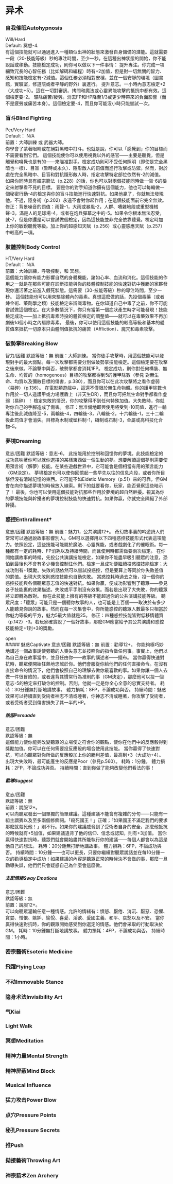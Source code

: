 # 异术

### 自我催眠Autohypnosis
Will/Hard  
Default: 冥想-4.  
有這個技能就可以通過進入一種類似出神的狀態來激發自身儲備的潛能。這就需要一段（20-技能等級）秒的專注時間，至少一秒。在這種出神狀態的開始，你不能說話或移動。技能檢定成功，則你可以做以下一件事情：
提升專注。你完成一項細致冗長的心智任務（比如解碼和編程）時有+2加值，但是對一切無關的智力、感知和技能檢定有-2減值。這個任務必須相對安穩，並在一個安靜的環境（圖書館，實驗室，修道院或者平靜的野外）裏進行。
提升意志。一小時內意志檢定+2（大成功+5）。這在一切對審訊、拷問和魔法或心靈異能攻擊的抵抗中都有效。這個檢定要-2。
驅除痛苦/疲勞。消去FP和HP降至1/3或更少時帶來的負面影響（而不是疲勞或痛苦本身）。這個檢定要-4，而且你可能沒小時只能嘗試一次。

### 盲斗Blind Fighting	
Per/Very Hard  
Default： N/A  
前置：大師訓練 或 武器大師。  
你學會了蒙著眼睛或在絕對黑暗中打斗。也就是說，你可以「感覺到」你的目標而不需要看到它們。
這個技能使你可以使用視覺以外的感官——主要是聽覺，但是觸覺和嗅覺也是有的——來瞄准對手。檢定成功則可不受任何照明（即使是完全黑暗也一樣）、目盲（暫時或永久）、隱形敵人的罰值而進行攻擊或防禦。然而，對於處在完全黑暗中、目盲和對抗隱形敵人時，指定攻擊特定部位依然有-2的減值。
如果你同時具有禪宗箭法（p.228）的話，你也可以對兩個技能同時做一個-6的檢定來射擊看不見的目標。
要是你的對手知道你擁有這個能力，他也可以每輪做一個秘密行動-4的檢定與你的盲斗技能進行快速對抗。如果他贏了，你就無法發現他。不過，隱身術（p.202）永遠不會對你起作用；在這個技能面前它完全無效。
修正：背景噪音的罰值：雨聲-1，大雨或暴風-2，人群、嘈雜地段或重型機械聲-3，滿是人的足球場-4，或者在炮兵彈幕之中的-5。如果令你根本無法忍受，就-7，但是你還是可以嘗試做個檢定，因為這技能並非完全依靠聽覺。檢定時加上你的敏銳聽覺等級。加上你的超感知天賦（p.256）或心靈感應天賦（p.257）中較高的一項。

### 肢體控制Body Control	
HT/Very Hard  
Default： N/A  
前置：大師訓練，呼吸控制，和 冥想。  
這個能力讓你有能力影響自然的身體機能，諸如心率、血流和消化。這個技能的作用之一就是在那些可能在診斷技能與你的肢體控制技能的快速對抗中獲勝的家夥發現你還活著之前進入假死狀態。這需要（30-技能等級）秒的專注時間，至少一秒。
這個技能也可以用來驅除體內的毒素。真想這麼做的話，先投個毒藥（或者煉金術、藥劑學之類）技能檢定來辯識毒物。在你知道自己中毒了之前，你不可能嘗試做這個檢定。在大多數情況下，你只有當第一個症狀產生時才可能發現！技能檢定成功——加上抵抗毒素時投的體質檢定的調整值——就可以在毒藥效果不再加劇後1d個小時之內驅除毒素。
最後，你可以使用這個技能的較高等級和基本的體質值來抵抗一切原本只由體制值抵抗的痛苦（Affliction）、魔咒和毒素攻擊。  

### 破勢掌Breaking Blow  
智力/困難
默認等級：無
前置：大師訓練。
當你徒手攻擊時，用這個技能可以發現對手的最大弱點。每一次攻擊都需要分別做破勢掌技能檢定。這個檢定要在攻擊之後來做。不論擊中與否，破勢掌都會消耗1FP。
檢定成功，則你對任何構裝、無生命、均質的（homogenous）目標的攻擊都得到5的護甲除數（參見 對無生命、均質以及彌散目標的傷害，p.380），而且你可以在此次攻擊將之看作虛弱（易碎）（p.136）。
在電影類遊戲中，這還不僅限於無生命物體。你的護甲除數也作用於一切人造護甲或力場護盾上（非天生DR），而且你可把無生命對手都看作虛弱（易碎）！
檢定失敗的情況，你的攻擊得不到任何特殊加值。大失敗時，你就對你自己的手腳造成了傷害。
修正：無准備地即興使用將受到-10罰值，進行一輪專注後此減值降至-5，兩輪後-4，四輪後-3，八輪後-2，十六輪後-1，三十二輪後此罰值才會消失。目標為木制或塑料制-1，磚制或石制-3，金屬或高科技化合物-5。  
### 夢境Dreaming	  
意志/困難
默認等級：意志-6。
此技能用於控制和回憶你的夢境。此技能檢定的成功意味著你可以就你選擇的某樣東西做一個生動的夢。想要解讀這個夢則需要使用預言術（解夢）技能。在某些遊戲世界中，它可能會是個相當有用的預言能力（GM決定）。
夢境檢定也可以使你回憶起一些早先以往的信息片段，或者你所目擊但沒有清晰記憶的東西。它可能不如Eidetic Memory（p.51）來的可靠，但GM會在向你描述夢境的時候放入線索。剩下的就要看你，玩家，能否覺察這些暗示了！
最後，你也可以使用這個技能對抗那些作用於夢境的超自然幹擾。視其為你的夢境技能與幹擾者的夢境控制技能的快速對抗。如果你贏，你就完全隔絕了外部幹擾。  
### 惑控Enthrallment†	    
意志/困難
默認等級：無
前置：魅力1，公共演講12+。
奇幻故事裏的吟遊詩人們常常可以通過說故事影響別人。GM可以選擇用以下四種惑控技能形式代表這項能力。依照設定，這些技能可能屬於魔法、心靈異能，或者戲劇化了的催眠術。每一種都有一定的耗時、FP消耗以及持續時間，而且使用時都需做要兩次檢定。
在你開始講故事的時候，先投公共演講技能檢定，如果你不能盡早吸引聽眾的注意，恐怕到最後也不會有多少機會控制住他們。檢定一旦成功便繼續投惑控技能檢定；大成功則有+1獎勵。失敗的話依然可以嘗試投惑控，但是要算上等同於你失敗差值的罰值。出現大失敗則惑控技能也自動失敗。
當惑控耗時過去之後，投一個你的惑控技能與各個聽眾意志值的快速對抗。如果你贏，便成功影響到了聽眾——參見各子技能裏的效果描述。失敗或平手則沒有效果。而若是出現了大失敗，你的聽眾將立即轉為敵對。
你在此技能上擁有的等級不能超過你的公共演講技能等級。
聽眾尺度：「聽眾」可能只是一個聽你故事的人，也可能是上百個——取決於有多少人能聽見你說的故事。然而在每一次集會中，你所能惑控的聽眾人數最多只相當於你魅力等級的平方，魅力5最大值就是25。
修正：四種惑控技能皆對低移情體質（p.142）-3。若玩家確實說了一個好故事，那麼GM應當給予其公共演講和惑控技能檢定+1到+3的獎勵。 
<detail>
<summary>open</summary>  
##### 魅惑Captivate
意志/困難  
默認等級：無   
前置：勸導12+。  
你能夠極巧妙地講述一個故事誘使旁聽的人喪失意志並按照你的指令做任何事。事實上，他們以為自己身在故事當中，並且任由你——故事的講述者——擺布。
當你贏得快速對抗時，聽眾便開始狂熱地忠誠於你。他們會服從你給他們的任何直接命令。在沒有直接命令的情況下，他們會按照自己的理解去做你最喜歡的事。如果你讓一個人去做一件很冒險的，或者違背其慣常行為准則的事（GM決定），那麼他可以投一個意志-5的檢定來打破你的控制。否則，他就一定是你全心全意的忠實支持者。
耗時：30分鍾無打斷地講故事。
體力損耗：8FP，不論成功與否。
持續時間：魅惑效果可以持續直到受術者神志不清或睡著，你神志不清或睡著，你攻擊了受術者，或者受術者受到傷害損失了其一半的HP。

##### 說服Persuade
意志/困難  
默認等級：無  
這個能力使你能夠改變聽眾的立場使之符合你的觀點，使你在他們中的反應骰得到獎勵加值。你可以在任何需要投反應骰的場合使用此技能。
當你贏得了快速對抗，可以向聽眾對你所做的反應骰加上你的勝利差值，最高到+3（大成功+4）。出現大失敗時，最可能產生的反應是Poor（參見p.560）。
耗時：1分鍾。
體力損耗：2FP，不論成功與否。
持續時間：直到你做了能夠改變他們看法的事！
  
##### 勸導Suggest
意志/困難  
默認等級：無  
前置：說服12+。  
可以向聽眾發出一個單獨的簡單建議。這種建議不能含有複雜的分句——只能有一組主謂賓以及至多兩個修飾詞。「殺死國王！」正確；「如果國王不滿足我們的要求那麼就殺死他！」則不行。如果你的建議威脅到了受術者自身的安全，那麼他抵抗的時候就有+5加值，如果建議違背了他的信仰、信念或認知，則有+3加值。
當你贏得快速對抗時，聽眾們就會開始盡其所能執行你的建議——每個人都會以為這是他自己的想法。
耗時：20分鍾無打斷地講故事。
體力損耗：6FP，不論成功與否。
持續時間：10分鍾——也可以更長，只要你繼續對聽眾說話並在每10分鍾一次的勸導檢定中成功！如果建議的內容是聽眾正常的時候決不會做的事，那麼一旦勸導失誤，他們們只會疑惑自己為什麼會這麼做。
  
##### 支配情緒Sway Emotions
意志/困難  
默認等級：無  
前置：說服12+。  
可以向聽眾灌輸任意一種情感。允許的情緒有：憤怒、厭倦、消沉、厭惡、恐懼、貪婪、憎恨、嫉妒、愉悅、喜愛、淫欲、愛國主義、和平、哀愁以及不安。
當你贏得快速對抗時，你的觀眾開始感受到你選定的情感。他們會采取的行動取決於GM。
耗時：10分鍾無打斷地講故事。
體力損耗：4FP，不論成功與否。
持續時間：1小時。
</detail>
### 密宗醫術Esoteric Medicine	  
### 飛躍Flying Leap	
### 不动Immovable Stance	
### 隐身术法Invisibility Art	
### 气Kiai	
### Light Walk	
### 冥想Meditation	
### 精神力量Mental Strength	
### 精神屏蔽Mind Block	
### Musical Influence	
### 猛力攻击Power Blow	
### 点穴Pressure Points	
### 秘孔Pressure Secrets	
### 推Push	
### 拋接藝術Throwing Art	
### 禅宗箭术Zen Archery	
